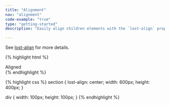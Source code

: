 ```yaml
---
title: "Alignment"
nav: "alignment"
code-example: "true"
type: "getting-started"
description: "Easily align children elements with the `lost-align` property. It accepts options like `top-left`, `right`, `center`."

---
```


See [lost-align](#lost-align) for more details.

{% highlight html %}
<section>
  <div>Aligned</div>
</section>
{% endhighlight %}

{% highlight css %}
section {
  lost-align: center;
  width: 600px;
  height: 400px;
}

div {
  width: 100px;
  height: 100px;
}
{% endhighlight %}
